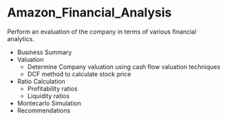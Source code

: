 # Amazon_Financial_Analysis
Perform an evaluation of the company in terms of various financial analytics.
  * Business Summary
  * Valuation
      * Determine Company valuation using cash flow valuation techniques
      * DCF method to calculate stock price
  * Ratio Calculation
      * Profitability ratios
      * Liquidity ratios 
  * Montecarlo Simulation
  * Recommendations
